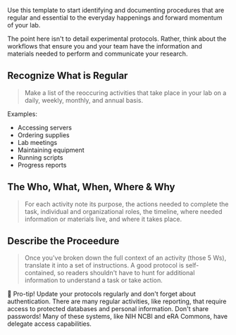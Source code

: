 Use this template to start identifying and documenting procedures that are regular and essential to the everyday happenings and forward momentum of your lab.  

The point here isn't to detail experimental protocols.  Rather, think about the workflows that ensure you and your team have the information and materials needed to perform and communicate your research.

## Recognize What is Regular
> Make a list of the reoccuring activities that take place in your lab on a daily, weekly, monthly, and annual basis.

Examples:

* Accessing servers
* Ordering supplies
* Lab meetings
* Maintaining equipment
* Running scripts
* Progress reports

## The Who, What, When, Where & Why
> For each activity note its purpose, the actions needed to complete the task, individual and organizational roles, the timeline, where needed information or materials live, and where it takes place.

## Describe the Proceedure
> Once you've broken down the full context of an activity (those 5 Ws), translate it into a set of instructions.  A good protocol is self-contained, so readers shouldn't have to hunt for additional information to understand a task or take action.

:100: Pro-tip!  Update your protocols regularly and don't forget about authentication.  There are many regular activities, like reporting, that require access to protected databases and personal information.  Don't share passwords!  Many of these systems, like NIH NCBI and eRA Commons, have delegate access capabilities.  


